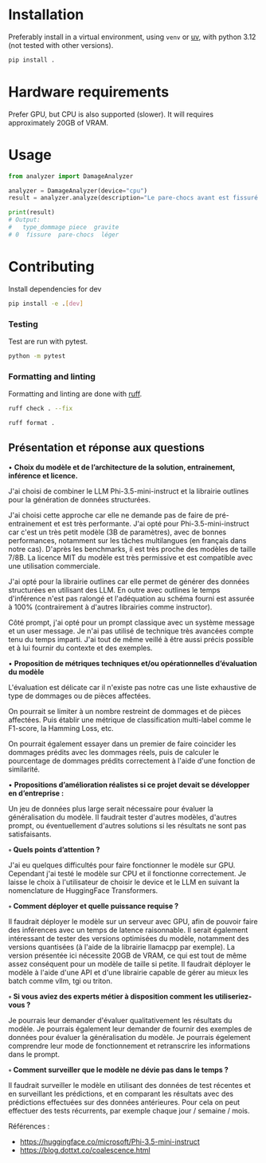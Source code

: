 # Installation

Preferably install in a virtual environment, using `venv` or [uv](https://docs.astral.sh/uv/), with python 3.12 (not tested with other versions).

```bash
pip install . 
```

# Hardware requirements

Prefer GPU, but CPU is also supported (slower). It will requires approximately 20GB of VRAM.

# Usage 

```python
from analyzer import DamageAnalyzer

analyzer = DamageAnalyzer(device="cpu")
result = analyzer.analyze(description="Le pare-chocs avant est fissuré en plusieurs endroits avec un enfoncement sur le côté droit. La calandre est légèrement déformée mais reste fixée. Aucun dommage apparent sur les phares.", sinistre_id="123")

print(result)
# Output:
#   type_dommage piece  gravite
# 0  fissure  pare-chocs  léger

```

# Contributing

Install dependencies for dev

```bash
pip install -e .[dev]
```

###  Testing

Test are run with pytest.

```bash
python -m pytest
```

###  Formatting and linting

Formatting and linting are done with [ruff](https://github.com/astral-sh/ruff).

```bash
ruff check . --fix
```

```bash
ruff format .
```


## Présentation et réponse aux questions

• **Choix du modèle et de l’architecture de la solution, entrainement, inférence et licence.**

J'ai choisi de combiner le LLM Phi-3.5-mini-instruct et la librairie outlines pour la génération de données structurées.

J'ai choisi cette approche car elle ne demande pas de faire de pré-entrainement et est très performante.
J'ai opté pour Phi-3.5-mini-instruct car c'est un très petit modèle (3B de paramètres), avec de bonnes performances, notamment sur les tâches multilangues (en français dans notre cas). D'après les benchmarks, il est très proche des modèles de taille 7/8B.
La licence MIT du modèle est très permissive et est compatible avec une utilisation commerciale.

J'ai opté pour la librairie outlines car elle permet de générer des données structurées en utilisant des LLM. En outre avec outlines le temps d'inférence n'est pas ralongé et l'adéquation au schéma fourni est assurée à 100% (contrairement à d'autres librairies comme instructor).

Côté prompt, j'ai opté pour un prompt classique avec un système message et un user message.
Je n'ai pas utilisé de technique très avancées compte tenu du temps imparti. J'ai tout de même veillé à être aussi précis possible et à lui fournir du contexte et des exemples.

• **Proposition de métriques techniques et/ou opérationnelles d’évaluation du modèle**

L'évaluation est délicate car il n'existe pas notre cas une liste exhaustive de type de dommages ou de pièces affectées.

On pourrait se limiter à un nombre restreint de dommages et de pièces affectées. Puis établir une métrique de classification multi-label comme le F1-score, la Hamming Loss, etc.


On pourrait également essayer dans un premier de faire coincider les dommages prédits avec les dommages réels, puis de calculer le pourcentage de dommages prédits correctement à l'aide d'une fonction de similarité.

• **Propositions d’amélioration réalistes si ce projet devait se développer en d’entreprise :**

Un jeu de données plus large serait nécessaire pour évaluer la généralisation du modèle.
Il faudrait tester d'autres modèles, d'autres prompt, ou éventuellement d'autres solutions si les résultats ne sont pas satisfaisants. 

**◦ Quels points d’attention ?**

J'ai eu quelques difficultés pour faire fonctionner le modèle sur GPU. Cependant j'ai testé le modèle sur CPU et il fonctionne correctement. Je laisse le choix à l'utilisateur de choisir le device et le LLM en suivant la nomenclature de HuggingFace Transformers.

**◦ Comment déployer et quelle puissance requise ?**

Il faudrait déployer le modèle sur un serveur avec GPU, afin de pouvoir faire des inférences avec un temps de latence raisonnable. Il serait également intéressant de tester des versions optimisées du modèle, notamment des versions quantisées (à l'aide de la librairie llamacpp par exemple). La version présentée ici nécessite 20GB de VRAM, ce qui est tout de même assez conséquent pour un modèle de taille si petite.
Il faudrait déployer le modèle à l'aide d'une API et d'une librairie capable de gérer au mieux les batch comme vllm, tgi ou triton.

**◦ Si vous aviez des experts métier à disposition comment les utiliseriez-vous ?**

Je pourrais leur demander d'évaluer qualitativement les résultats du modèle. Je pourrais également leur demander de fournir des exemples de données pour évaluer la généralisation du modèle.
Je pourrais égelement comprendre leur mode de fonctionnement et retranscrire les informations dans le prompt.

**◦ Comment surveiller que le modèle ne dévie pas dans le temps ?**

Il faudrait surveiller le modèle en utilisant des données de test récentes et en surveillant les prédictions, et en comparant les résultats avec des prédictions effectuées sur des données antérieures.
Pour cela on peut effectuer des tests récurrents, par exemple chaque jour / semaine / mois.


Références :
- https://huggingface.co/microsoft/Phi-3.5-mini-instruct
- https://blog.dottxt.co/coalescence.html